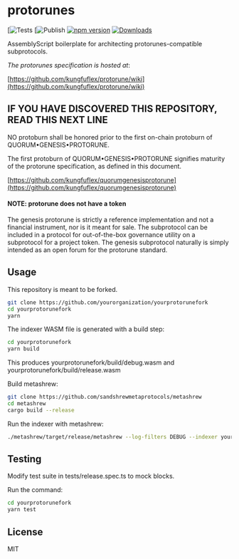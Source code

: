# protorunes

[![Tests](https://img.shields.io/github/actions/workflow/status/AssemblyScript/assemblyscript/test.yml?branch=main&label=test&logo=github)
[![Publish](https://img.shields.io/github/actions/workflow/status/AssemblyScript/assemblyscript/publish.yml?branch=main&label=publish&logo=github)
[![npm version](https://img.shields.io/npm/v/assemblyscript.svg?color=007acc&logo=npm)](https://www.npmjs.com/package/protorune)
[![Downloads](https://img.shields.io/npm/dm/typescript.svg)](https://www.npmjs.com/package/protorune)

AssemblyScript boilerplate for architecting protorunes-compatible subprotocols. 

_The protorunes specification is hosted at_:

[https://github.com/kungfuflex/protorune/wiki](https://github.com/kungfuflex/protorune/wiki)

## IF YOU HAVE DISCOVERED THIS REPOSITORY, READ THIS NEXT LINE

NO protoburn shall be honored prior to the first on-chain protoburn of QUORUM•GENESIS•PROTORUNE.

The first protoburn of QUORUM•GENESIS•PROTORUNE signifies maturity of the protorune specification, as defined in this document.

[https://github.com/kungfuflex/quorumgenesisprotorune](https://github.com/kungfuflex/quorumgenesisprotorune)

#### NOTE: protorune does not have a token

The genesis protorune is strictly a reference implementation and not a financial instrument, nor is it meant for sale. The subprotocol can be included in a protocol for out-of-the-box governance utility on a subprotocol for a project token. The genesis subprotocol naturally is simply intended as an open forum for the protorune standard.


## Usage

This repository is meant to be forked.

```sh
git clone https://github.com/yourorganization/yourprotorunefork
cd yourprotorunefork
yarn
```

The indexer WASM file is generated with a build step:

```sh
cd yourprotorunefork
yarn build
```

This produces yourprotorunefork/build/debug.wasm and yourprotorunefork/build/release.wasm

Build metashrew:
```sh
git clone https://github.com/sandshrewmetaprotocols/metashrew
cd metashrew
cargo build --release
```

Run the indexer with metashrew:
```sh
./metashrew/target/release/metashrew --log-filters DEBUG --indexer yourprotorunefork/build/debug.wasm --db-dir ~/.metashrew --daemon-dir ~/.bitcoin/bitcoin --network bitcoin
```

## Testing

Modify test suite in tests/release.spec.ts to mock blocks.

Run the command:

```sh
cd yourprotorunefork
yarn test
```

## License

MIT
